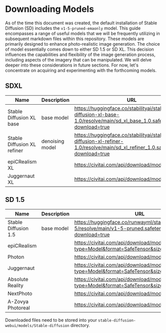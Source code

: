 # Downloading Models

As of the time this document was created, the default installation of Stable Diffusion (SD) includes the `v1-5-pruned-emaonly` model. This guide encompasses a range of useful models that we will be frequently utilizing in subsequent markdown files within this repository. These models are primarily designed to enhance photo-realistic image generation. The choice of model essentially comes down to either SD 1.5 or SD XL. This decision influences the capabilities and flexibility of the image generation process, including aspects of the imagery that can be manipulated. We will delve deeper into these considerations in future sections. For now, let's concentrate on acquiring and experimenting with the forthcoming models.

## SDXL

| Name                | Description                                                               | URL                                             |
|---------------------|---------------------------------------------------------------------------|-------------------------------------------------|
| Stable Diffusion XL base |  base model | https://huggingface.co/stabilityai/stable-diffusion-xl-base-1.0/resolve/main/sd_xl_base_1.0.safetensors?download=true |
| Stable Diffusion XL refiner | denoising model  |   https://huggingface.co/stabilityai/stable-diffusion-xl-refiner-1.0/resolve/main/sd_xl_refiner_1.0.safetensors?download=true             |
| epiCRealism XL |  | https://civitai.com/api/download/models/373969 |
| Juggernaut XL | | https://civitai.com/api/download/models/357609 | 

## SD 1.5

| Name                | Description                                                               | URL                                             |
|---------------------|---------------------------------------------------------------------------|-------------------------------------------------|
| Stable Diffusion 1.5    |     base model   |   https://huggingface.co/runwayml/stable-diffusion-v1-5/resolve/main/v1-5-pruned.safetensors?download=true    |
| epiCRealism  |       |  https://civitai.com/api/download/models/143906?type=Model&format=SafeTensor&size=pruned&fp=fp16                                              |
| Photon     |            |   https://civitai.com/api/download/models/90072                                              |  
| Juggernaut     |             |   https://civitai.com/api/download/models/274039?type=Model&format=SafeTensor&size=pruned&fp=fp16      |  
| Absolute Reality | | https://civitai.com/api/download/models/132760?type=Model&format=SafeTensor&size=pruned&fp=fp16 |
| NextPhoto | | https://civitai.com/api/download/models/131530 |
| A-Zovya Photoreal | | https://civitai.com/api/download/models/99805 |

Downloaded files need to be stored into your `stable-diffusion-webui/models/Stable-diffusion` directory.
